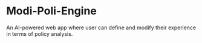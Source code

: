 # Modi-Poli-Engine
An AI-powered web app where user can define and modify their experience in terms of policy analysis.
